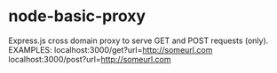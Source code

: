 node-basic-proxy
================
Express.js cross domain proxy to serve GET and POST requests (only).
EXAMPLES:
localhost:3000/get?url=http://someurl.com
localhost:3000/post?url=http://someurl.com
